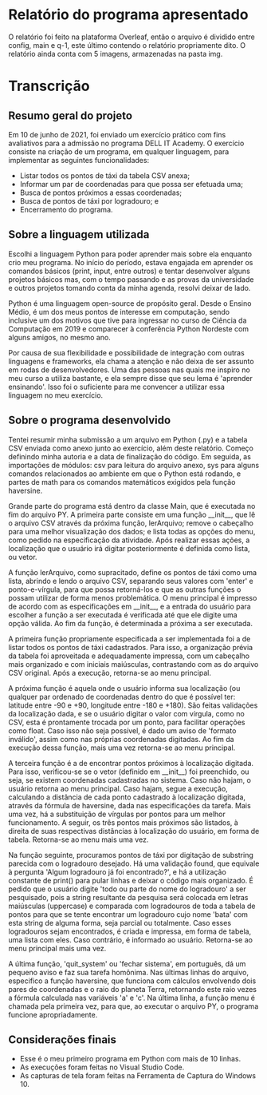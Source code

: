 # Relatório do programa apresentado

O relatório foi feito na plataforma Overleaf, então o arquivo é dividido entre config, main e q-1, este último contendo o relatório propriamente dito. O relatório ainda conta com 5 imagens, armazenadas na pasta img.

# Transcrição

## Resumo geral do projeto
Em 10 de junho de 2021, foi enviado um exercício prático com fins avaliativos para a admissão no programa DELL IT Academy. O exercício consiste na criação de um programa, em qualquer linguagem, para implementar as seguintes funcionalidades:
* Listar todos os pontos de táxi da tabela CSV anexa;
* Informar um par de coordenadas para que possa ser efetuada uma;
* Busca de pontos próximos a essas coordenadas;
* Busca de pontos de táxi por logradouro; e
* Encerramento do programa.


## Sobre a linguagem utilizada
Escolhi a linguagem Python para poder aprender mais sobre ela enquanto crio meu programa. No início do período, estava engajada em aprender os comandos básicos (print, input, entre outros) e tentar desenvolver alguns projetos básicos mas, com o tempo passando e as provas da universidade e outros projetos tomando conta da minha agenda, resolvi deixar de lado.

Python é uma linguagem open-source de propósito geral. Desde o Ensino Médio, é um dos meus pontos de interesse em computação, sendo inclusive um dos motivos que tive para ingressar no curso de Ciência da Computação em 2019 e comparecer à conferência Python Nordeste com alguns amigos, no mesmo ano.

Por causa de sua flexibilidade e possibilidade de integração com outras linguagens e frameworks, ela chama a atenção e não deixa de ser assunto em rodas de desenvolvedores. Uma das pessoas nas quais me inspiro no meu curso a utiliza bastante, e ela sempre disse que seu lema é 'aprender ensinando'. Isso foi o suficiente para me convencer a utilizar essa linguagem no meu exercício.


## Sobre o programa desenvolvido
Tentei resumir minha submissão a um arquivo em Python (.py) e a tabela CSV enviada como anexo junto ao exercício, além deste relatório. Começo definindo minha autoria e a data de finalização do código. Em seguida, as importações de módulos: csv para leitura do arquivo anexo, sys para alguns comandos relacionados ao ambiente em que o Python está rodando, e partes de math para os comandos matemáticos exigidos pela função haversine. 

Grande parte do programa está dentro da classe Main, que é executada no fim do arquivo PY. A primeira parte consiste em uma função \_\_init\_\_, que lê o arquivo CSV através da próxima função, lerArquivo; remove o cabeçalho para uma melhor visualização dos dados; e lista todas as opções do menu, como pedido na especificação da atividade. Após realizar essas ações, a localização que o usuário irá digitar posteriormente é definida como lista, ou vetor.

A função lerArquivo, como supracitado, define os pontos de táxi como uma lista, abrindo e lendo o arquivo CSV, separando seus valores com 'enter' e ponto-e-vírgula, para que possa retorná-los e que as outras funções o possam utilizar de forma menos problemática. O menu principal é impresso de acordo com as especificações em \_\_init\_\_, e a entrada do usuário para escolher a função a ser executada é verificada até que ele digite uma opção válida. Ao fim da função, é determinada a próxima a ser executada.

A primeira função propriamente especificada a ser implementada foi a de listar todos os pontos de táxi cadastrados. Para isso, a organização prévia da tabela foi aproveitada e adequadamente impressa, com um cabeçalho mais organizado e com iniciais maiúsculas, contrastando com as do arquivo CSV original. Após a execução, retorna-se ao menu principal.

A próxima função é aquela onde o usuário informa sua localização (ou qualquer par ordenado de coordenadas dentro do que é possível ter: latitude entre -90 e +90, longitude entre -180 e +180). São feitas validações da localização dada, e se o usuário digitar o valor com vírgula, como no CSV, esta é prontamente trocada por um ponto, para facilitar operações como float. Caso isso não seja possível, é dado um aviso de 'formato inválido', assim como nas próprias coordenadas digitadas. Ao fim da execução dessa função, mais uma vez retorna-se ao menu principal.

A terceira função é a de encontrar pontos próximos à localização digitada. Para isso, verificou-se se o vetor (definido em \_\_init\_\_) foi preenchido, ou seja, se existem coordenadas cadastradas no sistema. Caso não hajam, o usuário retorna ao menu principal. Caso hajam, segue a execução, calculando a distância de cada ponto cadastrado à localização digitada, através da fórmula de haversine, dada nas especificações da tarefa. Mais uma vez, há a substituição de vírgulas por pontos para um melhor funcionamento. A seguir, os três pontos mais próximos são listados, à direita de suas respectivas distâncias à localização do usuário, em forma de tabela. Retorna-se ao menu mais uma vez.

Na função seguinte, procuramos pontos de táxi por digitação de substring parecida com o logradouro desejado. Há uma validação found, que equivale à pergunta 'Algum logradouro já foi encontrado?', e há a utilização constante de print() para pular linhas e deixar o código mais organizado. É pedido que o usuário digite 'todo ou parte do nome do logradouro' a ser pesquisado, pois a string resultante da pesquisa será colocada em letras maiúsculas (uppercase) e comparada com logradouros de toda a tabela de pontos para que se tente encontrar um logradouro cujo nome 'bata' com esta string de alguma forma, seja parcial ou totalmente. Caso esses logradouros sejam encontrados, é criada e impressa, em forma de tabela, uma lista com eles. Caso contrário, é informado ao usuário. Retorna-se ao menu principal mais uma vez.

A última função, 'quit\_system' ou 'fechar sistema', em português, dá um pequeno aviso e faz sua tarefa homônima. Nas últimas linhas do arquivo, especifico a função haversine, que funciona com cálculos envolvendo dois pares de coordenadas e o raio do planeta Terra, retornando este raio vezes a fórmula calculada nas variáveis 'a' e 'c'. Na última linha, a função menu é chamada pela primeira vez, para que, ao executar o arquivo PY, o programa funcione apropriadamente.

## Considerações finais
* Esse é o meu primeiro programa em Python com mais de 10 linhas.
* As execuções foram feitas no Visual Studio Code.
* As capturas de tela foram feitas na Ferramenta de Captura do Windows 10.
